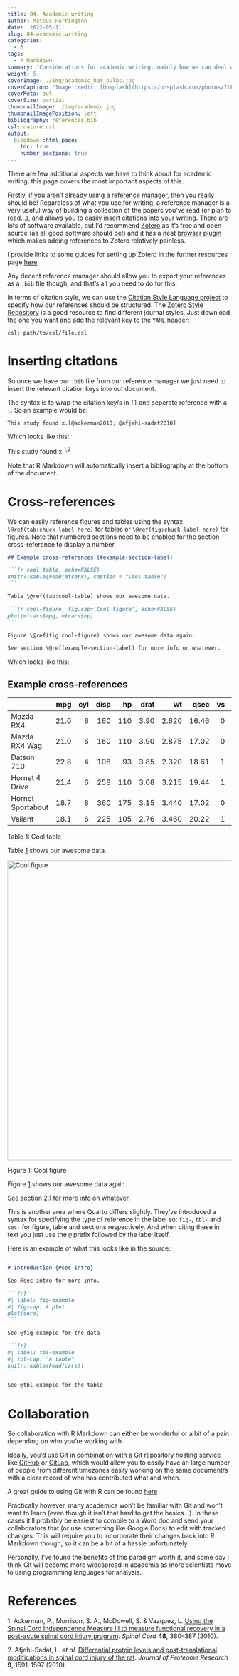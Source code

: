 ```yaml
---
title: 04. Academic writing
author: Mateus Harrington
date: '2022-05-11'
slug: 04-academic-writing
categories:
  - R
tags:
  - R Markdown
summary: 'Considerations for academic writing, mainly how we can deal with references'
weight: 5
coverImage: ./img/academic_hat_bulbs.jpg
coverCaption: "Image credit: [Unsplash](https://unsplash.com/photos/ItFTJoh1A8c)"
coverMeta: out
coverSize: partial
thumbnailImage: ./img/academic.jpg
thumbnailImagePosition: left
bibliography: references.bib
csl: nature.csl
output:
  blogdown::html_page:
    toc: true
    number_sections: true
---
```


There are few additional aspects we have to think about for academic writing, this page covers the most important aspects of this.

Firstly, if you aren’t already using a [reference manager](https://en.wikipedia.org/wiki/Reference_management_software), then you really should be! Regardless of what you use for writing, a reference manager is a very useful way of building a collection of the papers you’ve read (or plan to read…), and allows you to easily insert citations into your writing. There are lots of software available, but I’d recommend [Zotero](https://www.zotero.org/) as it’s free and open-source (as all good software should be!) and it has a neat [browser plugin](https://www.zotero.org/download/) which makes adding references to Zotero relatively painless.

I provide links to some guides for setting up Zotero in the further resources page [here](../../../../2022/05/17/05-further-resources/).

Any decent reference manager should allow you to export your references as a `.bib` file though, and that’s all you need to do for this.

In terms of citation style, we can use the [Citation Style Language project](https://citationstyles.org/) to specify how our references should be structured. The [Zotero Style Repository](https://www.zotero.org/styles) is a good resource to find different journal styles. Just download the one you want and add the relevant key to the `YAML` header:

    csl: path/to/csl/file.csl

# Inserting citations

So once we have our `.bib` file from our reference manager we just need to insert the relevant citation keys into out document.

The syntax is to wrap the citation key/s in `[]` and seperate reference with a `;`. So an example would be:

`This study found x.[@ackerman2010; @afjehi-sadat2010]`

Which looks like this:

This study found x.<sup>1,2</sup>

Note that R Markdown will automatically insert a bibliography at the bottom of the document.

# Cross-references

We can easily reference figures and tables using the syntax `\@ref(tab:chuck-label-here)` for tables or `\@ref(fig:chuck-label-here)` for figures.
Note that numbered sections need to be enabled for the section cross-reference to display a number.

```` markdown
## Example cross-references {#example-section-label}

```{r cool-table, echo=FALSE}
knitr::kable(head(mtcars), caption = "Cool table")
```

Table \@ref(tab:cool-table) shows our awesome data.

```{r cool-figure, fig.cap='Cool figure', echo=FALSE}
plot(mtcars$mpg, mtcars$hp)
```

Figure \@ref(fig:cool-figure) shows our awesome data again.

See section \@ref(example-section-label) for more info on whatever.
````

Which looks like this:

## Example cross-references

|                   |  mpg | cyl | disp |  hp | drat |    wt |  qsec |  vs |  am | gear | carb |
|:------------------|-----:|----:|-----:|----:|-----:|------:|------:|----:|----:|-----:|-----:|
| Mazda RX4         | 21.0 |   6 |  160 | 110 | 3.90 | 2.620 | 16.46 |   0 |   1 |    4 |    4 |
| Mazda RX4 Wag     | 21.0 |   6 |  160 | 110 | 3.90 | 2.875 | 17.02 |   0 |   1 |    4 |    4 |
| Datsun 710        | 22.8 |   4 |  108 |  93 | 3.85 | 2.320 | 18.61 |   1 |   1 |    4 |    1 |
| Hornet 4 Drive    | 21.4 |   6 |  258 | 110 | 3.08 | 3.215 | 19.44 |   1 |   0 |    3 |    1 |
| Hornet Sportabout | 18.7 |   8 |  360 | 175 | 3.15 | 3.440 | 17.02 |   0 |   0 |    3 |    2 |
| Valiant           | 18.1 |   6 |  225 | 105 | 2.76 | 3.460 | 20.22 |   1 |   0 |    3 |    1 |

Table 1: Cool table

Table <a href="#tab:cool-table">1</a> shows our awesome data.

<div class="figure">

<img src="/posts/2022-05-11-04-academic-writing/index.en-gb_files/figure-html/cool-figure-1.png" alt="Cool figure" width="672" />
<p class="caption">
Figure 1: Cool figure
</p>

</div>

Figure <a href="#fig:cool-figure">1</a> shows our awesome data again.

See section <a href="#example-section-label">2.1</a> for more info on whatever.

This is another area where Quarto differs slightly.
They’ve introduced a syntax for specifying the type of reference in the label so: `fig-`, `tbl-` and `sec-` for figure, table and sections respectively.
And when citing these in text you just use the `@` prefix followed by the label itself.

Here is an example of what this looks like in the source:

```` markdown

# Introduction {#sec-intro}

See @sec-intro for more info.

```{r}
#| label: fig-example
#| fig-cap: A plot
plot(cars)
```

See @fig-example for the data

```{r}
#| label: tbl-example
#| tbl-cap: "A table"
knitr::kable(head(cars))
```

See @tbl-example for the table
````

# Collaboration

So collaboration with R Markdown can either be wonderful or a bit of a pain depending on who you’re working with.

Ideally, you’d use [Git](https://git-scm.com/) in combination with a Git repository hosting service like [GitHub](https://github.com/) or [GitLab](https://about.gitlab.com/), which would allow you to easily have an large number of people from different timezones easily working on the same document/s with a clear record of who has contributed what and when.

A great guide to using Git with R can be found [here](https://happygitwithr.com/)

Practically however, many academics won’t be familiar with Git and won’t want to learn (even though it isn’t that hard to get the basics…).
In these cases it’ll probably be easiest to compile to a Word doc and send your collaborators that (or use something like Google Docs) to edit with tracked changes.
This will require you to incorporate their changes back into R Markdown though, so it can be a bit of a hassle unfortunately.

Personally, I’ve found the benefits of this paradigm worth it, and some day I think Git will become more widespread in academia as more scientists move to using programming languages for analysis.

# References

<div id="refs" class="references csl-bib-body" line-spacing="2">

<div id="ref-ackerman2010" class="csl-entry">

<span class="csl-left-margin">1. </span><span class="csl-right-inline">Ackerman, P., Morrison, S. A., McDowell, S. & Vazquez, L. [Using the Spinal Cord Independence Measure III to measure functional recovery in a post-acute spinal cord injury program](https://doi.org/10.1038/sc.2009.140). *Spinal Cord* **48**, 380–387 (2010).</span>

</div>

<div id="ref-afjehi-sadat2010" class="csl-entry">

<span class="csl-left-margin">2. </span><span class="csl-right-inline">Afjehi-Sadat, L. *et al.* [Differential protein levels and post-translational modifications in spinal cord injury of the rat](https://doi.org/10.1021/pr901049a). *Journal of Proteome Research* **9**, 1591–1597 (2010).</span>

</div>

</div>
